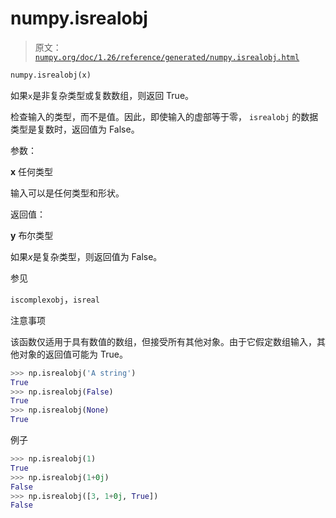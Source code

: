 # numpy.isrealobj

> 原文：[`numpy.org/doc/1.26/reference/generated/numpy.isrealobj.html`](https://numpy.org/doc/1.26/reference/generated/numpy.isrealobj.html)

```py
numpy.isrealobj(x)
```

如果`x`是非复杂类型或复数数组，则返回 True。

检查输入的类型，而不是值。因此，即使输入的虚部等于零， `isrealobj` 的数据类型是复数时，返回值为 False。

参数：

**x** 任何类型

输入可以是任何类型和形状。

返回值：

**y** 布尔类型

如果*x*是复杂类型，则返回值为 False。

参见

`iscomplexobj`，`isreal`

注意事项

该函数仅适用于具有数值的数组，但接受所有其他对象。由于它假定数组输入，其他对象的返回值可能为 True。

```py
>>> np.isrealobj('A string')
True
>>> np.isrealobj(False)
True
>>> np.isrealobj(None)
True 
```

例子

```py
>>> np.isrealobj(1)
True
>>> np.isrealobj(1+0j)
False
>>> np.isrealobj([3, 1+0j, True])
False 
```

